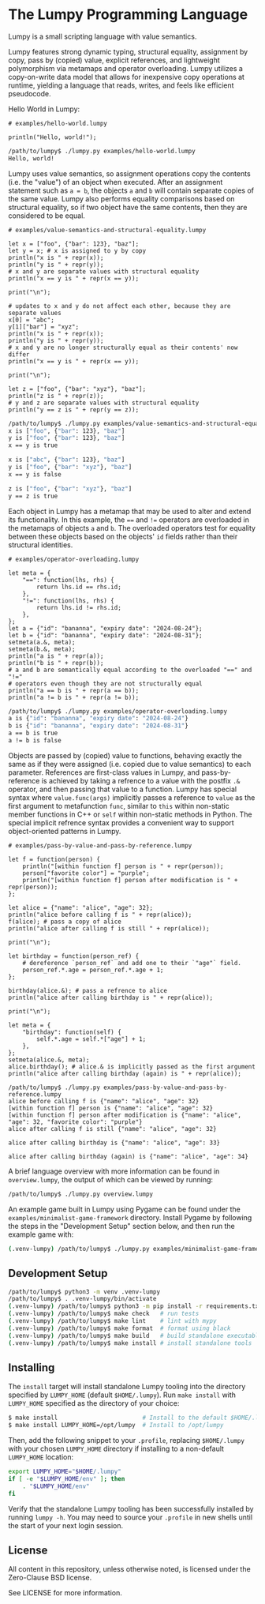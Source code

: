 The Lumpy Programming Language
==============================

Lumpy is a small scripting language with value semantics.

Lumpy features strong dynamic typing, structural equality, assignment by copy,
pass by (copied) value, explicit references, and lightweight polymorphism via
metamaps and operator overloading. Lumpy utilizes a copy-on-write data model
that allows for inexpensive copy operations at runtime, yielding a language
that reads, writes, and feels like efficient pseudocode.

Hello World in Lumpy:

```
# examples/hello-world.lumpy

println("Hello, world!");
```

```sh
/path/to/lumpy$ ./lumpy.py examples/hello-world.lumpy
Hello, world!
```

Lumpy uses value semantics, so assignment operations copy the contents (i.e.
the "value") of an object when executed. After an assignment statement such as
`a = b`, the objects `a` and `b` will contain separate copies of the same
value. Lumpy also performs equality comparisons based on structural equality,
so if two object have the same contents, then they are considered to be equal.

```
# examples/value-semantics-and-structural-equality.lumpy

let x = ["foo", {"bar": 123}, "baz"];
let y = x; # x is assigned to y by copy
println("x is " + repr(x));
println("y is " + repr(y));
# x and y are separate values with structural equality
println("x == y is " + repr(x == y));

print("\n");

# updates to x and y do not affect each other, because they are separate values
x[0] = "abc";
y[1]["bar"] = "xyz";
println("x is " + repr(x));
println("y is " + repr(y));
# x and y are no longer structurally equal as their contents' now differ
println("x == y is " + repr(x == y));

print("\n");

let z = ["foo", {"bar": "xyz"}, "baz"];
println("z is " + repr(z));
# y and z are separate values with structural equality
println("y == z is " + repr(y == z));
```

```sh
/path/to/lumpy$ ./lumpy.py examples/value-semantics-and-structural-equality.lumpy
x is ["foo", {"bar": 123}, "baz"]
y is ["foo", {"bar": 123}, "baz"]
x == y is true

x is ["abc", {"bar": 123}, "baz"]
y is ["foo", {"bar": "xyz"}, "baz"]
x == y is false

z is ["foo", {"bar": "xyz"}, "baz"]
y == z is true
```

Each object in Lumpy has a metamap that may be used to alter and extend its
functionality. In this example, the `==` and `!=` operators are overloaded in
the metamaps of objects `a` and `b`. The overloaded operators test for equality
between these objects based on the objects' `id` fields rather than their
structural identities.

```
# examples/operator-overloading.lumpy

let meta = {
    "==": function(lhs, rhs) {
        return lhs.id == rhs.id;
    },
    "!=": function(lhs, rhs) {
        return lhs.id != rhs.id;
    },
};
let a = {"id": "bananna", "expiry date": "2024-08-24"};
let b = {"id": "bananna", "expiry date": "2024-08-31"};
setmeta(a.&, meta);
setmeta(b.&, meta);
println("a is " + repr(a));
println("b is " + repr(b));
# a and b are semantically equal according to the overloaded "==" and "!="
# operators even though they are not structurally equal
println("a == b is " + repr(a == b));
println("a != b is " + repr(a != b));
```

```sh
/path/to/lumpy$ ./lumpy.py examples/operator-overloading.lumpy
a is {"id": "bananna", "expiry date": "2024-08-24"}
b is {"id": "bananna", "expiry date": "2024-08-31"}
a == b is true
a != b is false
```

Objects are passed by (copied) value to functions, behaving exactly the same as
if they were assigned (i.e. copied due to value semantics) to each parameter.
References are first-class values in Lumpy, and pass-by-reference is achieved
by taking a refrence to a value with the postfix `.&` operator, and then
passing that value to a function. Lumpy has special syntax where
`value.func(args)` implicitly passes a reference to `value` as the first
argument to metafunction `func`, similar to `this` within non-static member
functions in C++ or `self` within non-static methods in Python. The special
implicit refrence syntax provides a convenient way to support object-oriented
patterns in Lumpy.

```
# examples/pass-by-value-and-pass-by-reference.lumpy

let f = function(person) {
    println("[within function f] person is " + repr(person));
    person["favorite color"] = "purple";
    println("[within function f] person after modification is " + repr(person));
};

let alice = {"name": "alice", "age": 32};
println("alice before calling f is " + repr(alice));
f(alice); # pass a copy of alice
println("alice after calling f is still " + repr(alice));

print("\n");

let birthday = function(person_ref) {
    # dereference `person_ref` and add one to their `"age"` field.
    person_ref.*.age = person_ref.*.age + 1;
};

birthday(alice.&); # pass a refrence to alice
println("alice after calling birthday is " + repr(alice));

print("\n");

let meta = {
    "birthday": function(self) {
        self.*.age = self.*["age"] + 1;
    },
};
setmeta(alice.&, meta);
alice.birthday(); # alice.& is implicitly passed as the first argument
println("alice after calling birthday (again) is " + repr(alice));
```

```
/path/to/lumpy$ ./lumpy.py examples/pass-by-value-and-pass-by-reference.lumpy
alice before calling f is {"name": "alice", "age": 32}
[within function f] person is {"name": "alice", "age": 32}
[within function f] person after modification is {"name": "alice", "age": 32, "favorite color": "purple"}
alice after calling f is still {"name": "alice", "age": 32}

alice after calling birthday is {"name": "alice", "age": 33}

alice after calling birthday (again) is {"name": "alice", "age": 34}
```

A brief language overview with more information can be found in
`overview.lumpy`, the output of which can be viewed by running:

```sh
/path/to/lumpy$ ./lumpy.py overview.lumpy
```

An example game built in Lumpy using Pygame can be found under the
`examples/minimalist-game-framework` directory. Install Pygame by following the
steps in the "Development Setup" section below, and then run the example game
with:

```sh
(.venv-lumpy) /path/to/lumpy$ ./lumpy.py examples/minimalist-game-framework/game.lumpy
```

## Development Setup

```sh
/path/to/lumpy$ python3 -m venv .venv-lumpy
/path/to/lumpy$ . .venv-lumpy/bin/activate
(.venv-lumpy) /path/to/lumpy$ python3 -m pip install -r requirements.txt
(.venv-lumpy) /path/to/lumpy$ make check   # run tests
(.venv-lumpy) /path/to/lumpy$ make lint    # lint with mypy
(.venv-lumpy) /path/to/lumpy$ make format  # format using black
(.venv-lumpy) /path/to/lumpy$ make build   # build standalone executable
(.venv-lumpy) /path/to/lumpy$ make install # install standalone tools
```

## Installing

The `install` target will install standalone Lumpy tooling into the directory
specified by `LUMPY_HOME` (default `$HOME/.lumpy`). Run `make install` with
`LUMPY_HOME` specified as the directory of your choice:

```sh
$ make install                        # Install to the default $HOME/.lumpy
$ make install LUMPY_HOME=/opt/lumpy  # Install to /opt/lumpy
```

Then, add the following snippet to your `.profile`, replacing `$HOME/.lumpy`
with your chosen `LUMPY_HOME` directory if installing to a non-default
`LUMPY_HOME` location:

```sh
export LUMPY_HOME="$HOME/.lumpy"
if [ -e "$LUMPY_HOME/env" ]; then
    . "$LUMPY_HOME/env"
fi
```

Verify that the standalone Lumpy tooling has been successfully installed by
running `lumpy -h`. You may need to source your `.profile` in new shells until
the start of your next login session.

## License
All content in this repository, unless otherwise noted, is licensed under the
Zero-Clause BSD license.

See LICENSE for more information.

